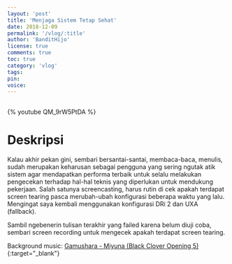```yaml
---
layout: 'post'
title: 'Menjaga Sistem Tetap Sehat'
date: 2018-12-09
permalink: '/vlog/:title'
author: 'BanditHijo'
license: true
comments: true
toc: true
category: 'vlog'
tags:
pin:
voice:
---
```


<div style="margin-top:30px;"></div>
<!-- EMBED CONTAINER: YOUTUBE -->

{% youtube QM_9rW5PtDA %}

# Deskripsi

 Kalau akhir pekan gini, sembari bersantai-santai, membaca-baca, menulis, sudah merupakan keharusan sebagai pengguna yang sering ngutak atik sistem agar mendapatkan performa terbaik untuk selalu melakukan pengecekan terhadap hal-hal teknis yang diperlukan untuk mendukung pekerjaan. Salah satunya screencasting, harus rutin di cek apakah terdapat screen tearing pasca merubah-ubah konfigurasi beberapa waktu yang lalu. Mengingat saya kembali menggunakan konfigurasi DRi 2 dan UXA (fallback).

Sambil ngebenerin tulisan terakhir yang failed karena belum diuji coba, sembari screen recording untuk mengecek apakah terdapat screen tearing.

Background music:
[Gamushara - Miyuna (Black Clover Opening 5)](https://youtu.be/MQSIRyyDpYE){:target="_blank"}
